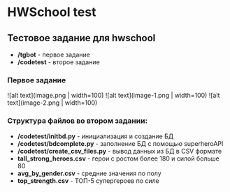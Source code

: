 # HWSchool test

## Тестовое задание для hwschool

- **/tgbot** - первое задание
- **/codetest** - второе задание

### Первое задание

![alt text](image.png | width=100)
![alt text](image-1.png | width=100)
![alt text](image-2.png | width=100)

### Структура файлов во втором задании:

- **/codetest/initbd.py** - инициализация и создание БД
- **/codetest/bdcomplete.py** - заполнение БД с помощью superheroAPI
- **/codetest/create_csv_files.py** - вывод данных из БД в CSV формате
- **tall_strong_heroes.csv** - герои с ростом более 180 и силой больше 80
- **avg_by_gender.csv** - средние значения по полу
- **top_strength.csv** - ТОП-5 супергероев по силе